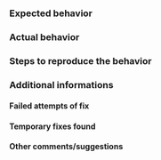 ### Expected behavior


### Actual behavior


### Steps to reproduce the behavior


### Additional informations

#### Failed attempts of fix
#### Temporary fixes found
#### Other comments/suggestions
